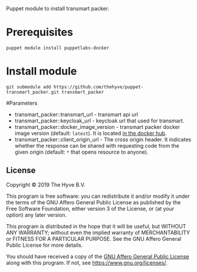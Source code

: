 Puppet module to install transmart packer.

# Prerequisites

	puppet module install puppetlabs-docker

# Install module

	git submodule add https://github.com/thehyve/puppet-transmart_packer.git transmart_packer

#Parameters

 - transmart_packer::transmart_url - transmart api url
 - transmart_packer::keycloak_url - keycloak url that used for transmart.
 - transmart_packer::docker_image_version - transmart packer docker image version (default: `latest`). It is located [in the docker hub](https://hub.docker.com/r/thehyve/transmart-packer/).
 - transmart_packer::client_origin_url - The cross origin header. It indicates whether the response can be shared with requesting code from the given origin (default: `*` that opens resource to anyone).
 
 ## License
 Copyright &copy; 2019 The Hyve B.V.
 
 This program is free software: you can redistribute it and/or modify
 it under the terms of the GNU Affero General Public License as
 published by the Free Software Foundation, either version 3 of the
 License, or (at your option) any later version.
 
 This program is distributed in the hope that it will be useful,
 but WITHOUT ANY WARRANTY; without even the implied warranty of
 MERCHANTABILITY or FITNESS FOR A PARTICULAR PURPOSE. See the
 GNU Affero General Public License for more details.
 
 You should have received a copy of the [GNU Affero General Public License](LICENSE)
 along with this program. If not, see https://www.gnu.org/licenses/.
